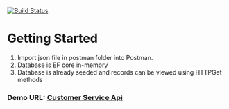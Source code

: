 [![Build Status](https://dev.azure.com/CematixSolutions/Artificial%20Intelligence/_apis/build/status/Customer%20Service%20CI)](https://dev.azure.com/CematixSolutions/Artificial%20Intelligence/_build/latest?definitionId=-1)

# Getting Started
1.	Import json file in postman folder into Postman.
2.	Database is EF core in-memory
3.  Database is already seeded and records can be viewed using HTTPGet methods

### Demo URL: [Customer Service Api](https://qasimshk.bsite.net/swagger/index.html)
